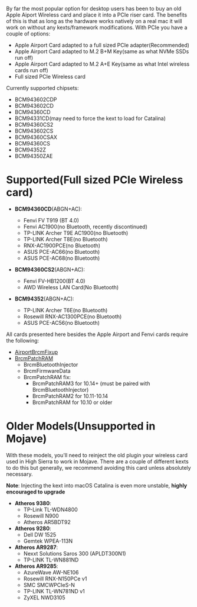 By far the most popular option for desktop users has been to buy an old Apple Aiport Wireless card and place it into a PCIe riser card. The benefits of this is that as long as the hardware works natively on a real mac it will work on without any kexts/framework modifications. With PCIe you have a couple of options:


* Apple Airport Card adapted to a full sized PCIe adapter(Recommended)
* Apple Airport Card adapted to M.2 B+M Key(same as what NVMe SSDs run off)
* Apple Airport Card adapted to M.2 A+E Key(same as what Intel wireless cards run off)
* Full sized PCIe Wireless card

Currently supported chipsets:

* BCM943602CDP
* BCM943602CD
* BCM94360CD
* BCM94331CD\(may need to force the kext to load for Catalina\)
* BCM94360CS2
* BCM943602CS
* BCM94360CSAX
* BCM94360CS
* BCM94352Z
* BCM94350ZAE

# Supported(Full sized PCIe Wireless card)

* **BCM94360CD**(ABGN+AC):

   * Fenvi FV T919 (BT 4.0)
   * Fenvi AC1900\(no Bluetooth, recently discontinued\)
   * TP-LINK Archer T9E AC1900\(no Bluetooth\)
   * TP-LINK Archer T8E\(no Bluetooth\)
   * RNX-AC1900PCE\(no Bluetooth\)
   * ASUS PCE-AC66\(no Bluetooth\)
   * ASUS PCE-AC68\(no Bluetooth\)

* **BCM94360CS2**(ABGN+AC):

   * Fenvi FV-HB1200(BT 4.0)
   * AWD Wireless LAN Card\(No Bluetooth\)

* **BCM94352**(ABGN+AC):

   * TP-LINK Archer T6E\(no Bluetooth\)
   * Rosewill RNX-AC1300PCE\(no Bluetooth\)
   * ASUS PCE-AC56\(no Bluetooth\)


All cards presented here besides the Apple Airport and Fenvi cards require the following:
* [AirportBrcmFixup](https://github.com/acidanthera/AirportBrcmFixup/releases)
* [BrcmPatchRAM](https://github.com/acidanthera/BrcmPatchRAM/releases)
   * BrcmBluetoothInjector 
   * BrcmFirmwareData 
   * BrcmPatchRAM fix:
      * BrcmPatchRAM3 for 10.14+ (must be paired with BrcmBluetoothInjector)
      * BrcmPatchRAM2 for 10.11-10.14
      * BrcmPatchRAM for 10.10 or older


# Older Models(Unsupported in Mojave)

With these models, you'll need to reinject the old plugin your wireless card used in High Sierra to work in Mojave. There are a couple of different kexts to do this but generally, we recommend avoiding this card unless absolutely necessary.

**Note**: Injecting the kext into macOS Catalina is even more unstable, **highly encouraged to upgrade**

* **Atheros 9380**:
   * TP-Link TL-WDN4800
   * Rosewill N900
   * Atheros AR5BDT92
* **Atheros 9280**:
   * Dell DW 1525
   * Gemtek WPEA-113N
* **Atheros AR9287**:
   * Nexxt Solutions Saros 300 (APLDT300N1)
   * TP-LINK TL-WN881ND
* **Atheros AR9285**:
   * AzureWave AW-NE106
   * Rosewill RNX-N150PCe v1
   * SMC SMCWPCIeS-N
   * TP-LINK TL-WN781ND v1
   * ZyXEL NWD3105

